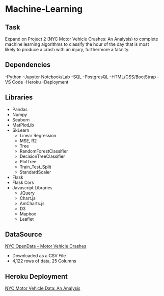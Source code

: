 # Machine-Learning

## Task
Expand on Project 2 (NYC Motor Vehicle Crashes: An Analysis) to complete machine learning algorithms to classify the hour of the day that is most likely to produce a crash with an injury, furthermore a fatality. 

## Dependencies
-Python
  -Jupyter Notebook/Lab
-SQL
  -PostgresQL
-HTML/CSS/BootStrap
  -VS Code
-Heroku
  -Deployment

## Libraries
- Pandas
- Numpy
- Seaborn
- MatPlotLib
- SkLearn
  - Linear Regression
  - MSE, R2
  - Tree
  - RandomForestClassifier
  - DecisionTreeClassifier
  - PlotTree
  - Train_Test_Split
  - StandardScaler
- Flask
- Flask Cors
- Javascript Libraries
  - JQuery
  - Chart.js
  - AmCharts.js
  - D3
  - Mapbox
  - Leaflet

## DataSource
[NYC OpenData - Motor Vehicle Crashes](https://data.cityofnewyork.us/Public-Safety/Motor-Vehicle-Collisions-Crashes/h9gi-nx95)
  - Downloaded as a CSV File
  - 4,122 rows of data, 25 Columns

## Heroku Deployment
[NYC Motor Vehicle Data: An Analysis](https://nyc-crashdata-2020.herokuapp.com/)

